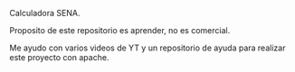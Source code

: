 Calculadora SENA.

Proposito de este repositorio es aprender, no es comercial.

Me ayudo con varios videos de YT y un repositorio de ayuda para realizar este proyecto con apache.
